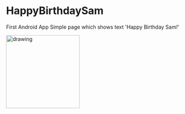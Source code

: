 # HappyBirthdaySam
First Android App
Simple page which shows text 'Happy Birthday Sam!'

<img src="https://github.com/beksultancode/HappyBirthdaySam/assets/90905002/b2c11d03-6530-452e-8c2d-43963c681593" alt="drawing" height="200px"/>

